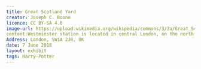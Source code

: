 ```yaml
---
title: Great Scotland Yard
creator: Joseph C. Boone
licence: CC BY-SA 4.0
image-url: https://upload.wikimedia.org/wikipedia/commons/3/3a/Great_Scotland_Yard_SW1_-_geograph.org.uk_-_1623573.jpg
centent:Westminster station is located in central London, on the north bank of the Thames River.Westminster underground station is one of the main film locations for "Harry Potter and the Order of the Phoenix".Harry Potter and Mr. Weasley passed through Westminster underground station when they were on their way to the Ministry of Magic for interrogation. Mr. Weasley was excited to see the "Muggle" turnstile gate in the station, although he met problems using his ticket at the turnstile gate.The station is located next to London's wonderful sites such as the Big Ben, Houses of Parliament and Downing Street.
Address: London, SW1A 2JR, UK
date: 7 June 2018
layout: exhibit
tags: Harry-Potter
---
```

